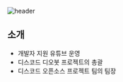 ![header](https://capsule-render.vercel.app/api?type=wave&color=auto&height=300&section=header&text=개발자%20지원&fontSize=90)
## 소개

- 개발자 지원 유튜브 운영
- 디스코드 디오봇 프로젝트의 총괄
- 디스코드 오픈소스 프로젝트 팀의 팀장
